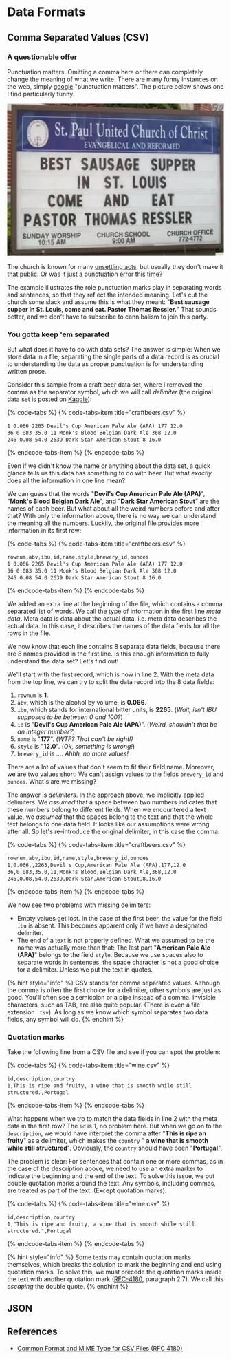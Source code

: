 # Data Formats

## Comma Separated Values \(CSV\)

### A questionable offer

Punctuation matters. Omitting a comma here or there can completely change the meaning of what we write. There are many funny instances on the web, simply [google](http://bfy.tw/JVRe) "punctuation matters". The picture below shows one I find particularly funny.

![Do you want to join this party?](../../../.gitbook/assets/eat_the_pastor.png)

The church is known for many [unsettling acts](https://www.bbc.com/news/world-44209971), but usually they don't make it that public. Or was it just a punctuation error this time?

The example illustrates the role punctuation marks play in separating words and sentences, so that they reflect the intended meaning. Let's cut the church some slack and assume this is what they meant: "**Best sausage supper in St. Louis, come and eat. Pastor Thomas Ressler.**" That sounds better, and we don't have to subscribe to cannibalism to join this party. 

### You gotta keep 'em separated

But what does it have to do with data sets? The answer is simple: When we store data in a file, separating the single parts of a data record is as crucial to understanding the data as proper punctuation is for understanding written prose.

Consider this sample from a craft beer data set, where I removed the comma as the separator symbol, which we will call _delimiter_ \(the original data set is posted on [Kaggle](https://www.kaggle.com/nickhould/craft-cans#beers.csv)\):

{% code-tabs %}
{% code-tabs-item title="craftbeers.csv" %}
```text
1 0.066 2265 Devil's Cup American Pale Ale (APA) 177 12.0
36 0.083 35.0 11 Monk's Blood Belgian Dark Ale 368 12.0
246 0.08 54.0 2639 Dark Star American Stout 8 16.0
```
{% endcode-tabs-item %}
{% endcode-tabs %}

Even if we didn't know the name or anything about the data set, a quick glance tells us this data has something to do with beer. But what _exactly_ does all the information in one line mean? 

We can guess that the words "**Devil's Cup American Pale Ale \(APA\)**", "**Monk's Blood Belgian Dark Ale**", and "**Dark Star American Stout**" are the names of each beer. But what about all the weird numbers before and after that? With only the information above, there is no way we can understand the meaning all the numbers. Luckily, the original file provides more information in its first row:

{% code-tabs %}
{% code-tabs-item title="craftbeers.csv" %}
```text
rownum,abv,ibu,id,name,style,brewery_id,ounces
1 0.066 2265 Devil's Cup American Pale Ale (APA) 177 12.0
36 0.083 35.0 11 Monk's Blood Belgian Dark Ale 368 12.0
246 0.08 54.0 2639 Dark Star American Stout 8 16.0
```
{% endcode-tabs-item %}
{% endcode-tabs %}

We added an extra line at the beginning of the file, which contains a comma separated list of words. We call the type of information in the first line _meta data_**.** Meta data is data about the actual data, i.e. meta data describes the actual data. In this case, it describes the names of the data fields for all the rows in the file.

We now know that each line contains 8 separate data fields, because there are 8 names provided in the first line. Is this enough information to fully understand the data set? Let's find out!

We'll start with the first record, which is now in line 2. With the meta data from the top line, we can try to split the data record into the 8 data fields:

1. `rownum` is **1**.
2. `abv`, which is the alcohol by volume, is **0.066**.
3. `ibu`, which stands for international bitter units, is **2265**. \(_Wait, isn't IBU supposed to be between 0 and 100?_\)
4. `id` is "**Devil's Cup American Pale Ale \(APA\)**". \(_Weird, shouldn't that be an integer number?_\)
5. `name` is "**177**". \(_WTF? That can't be right!\)_
6. `style` is "**12.0**". \(_Ok, something is wrong!_\)
7. `brewery_id` is .... _Ahhh, no more values!_

There are a lot of values that don't seem to fit their field name. Moreover, we are two values short: We can't assign values to the fields `brewery_id` and `ounces`. What's are we missing?

The answer is _delimiters_. In the approach above, we implicitly applied delimiters. We _assumed_ that a space between two numbers indicates that these numbers belong to different fields. When we encountered a text value, we _assumed_ that the spaces belong to the text and that the whole text belongs to one data field. It looks like our assumptions were wrong after all. So let's re-introduce the original delimiter, in this case the comma:

{% code-tabs %}
{% code-tabs-item title="craftbeers.csv" %}
```text
rownum,abv,ibu,id,name,style,brewery_id,ounces
1,0.066,,2265,Devil's Cup,American Pale Ale (APA),177,12.0
36,0.083,35.0,11,Monk's Blood,Belgian Dark Ale,368,12.0
246,0.08,54.0,2639,Dark Star,American Stout,8,16.0
```
{% endcode-tabs-item %}
{% endcode-tabs %}

We now see two problems with missing delimiters:

* Empty values get lost. In the case of the first beer, the value for the field `ibu` is absent. This becomes apparent only if we have a designated delimiter.
* The end of a text is not properly defined. What we assumed to be the name was actually more than that: The last part "**American Pale Ale \(APA\)**" belongs to the field `style`. Because we use spaces also to separate words in sentences, the space character is not a good choice for a delimiter. Unless we put the text in quotes.

{% hint style="info" %}
CSV stands for comma separated values. Although the comma is often the first choice for a delimiter, other symbols are just as good. You'll often see a semicolon or a pipe instead of a comma. Invisible characters, such as TAB, are also quite popular. \(There is even a file extension `.tsv`\). As long as we know which symbol separates two data fields, any symbol will do.
{% endhint %}

### Quotation marks

Take the following line from a CSV file and see if you can spot the problem:

{% code-tabs %}
{% code-tabs-item title="wine.csv" %}
```text
id,description,country
1,This is ripe and fruity, a wine that is smooth while still structured.,Portugal
```
{% endcode-tabs-item %}
{% endcode-tabs %}

What happens when we tro to match the data fields in line 2 with the meta data in the first row? The `id` is 1, no problem here. But when we go on to the `description`, we would have interpret the comma after "**This is ripe an fruity**" as a delimiter, which makes the `country` " **a wine that is smooth while still structured**". Obviously, the `country` should have been "**Portugal**".

The problem is clear: For sentences that contain one or more commas, as in the case of the description above, we need to use an extra marker to indicate the beginning and the end of the text. To solve this issue, we put double quotation marks around the text. Any symbols, including commas, are treated as part of the text. \(Except quotation marks\).

{% code-tabs %}
{% code-tabs-item title="wine.csv" %}
```text
id,description,country
1,"This is ripe and fruity, a wine that is smooth while still structured.",Portugal
```
{% endcode-tabs-item %}
{% endcode-tabs %}

{% hint style="info" %}
Some texts may contain quotation marks themselves, which breaks the solution to mark the beginning and end using quotation marks. To solve this, we must precede the quotation marks inside the text with another quotation mark \([RFC-4180](https://tools.ietf.org/html/rfc4180), paragraph 2.7\). We call this _escaping_ the double quote.
{% endhint %}

## JSON

## References

* [Common Format and MIME Type for CSV Files \(RFC 4180\)](https://tools.ietf.org/html/rfc4180)

